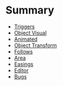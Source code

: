 # Summary

- [Triggers]()
 - [Object Visual](triggers/object_visual.md)
 - [Animated](triggers/animate.md)
 - [Object Transform](triggers/object_transforms.md)
 - [Follows](triggers/follows.md)
 - [Area](triggers/area.md)
 - [Easings](triggers/easings.md)
- [Editor]()
- [Bugs]()
